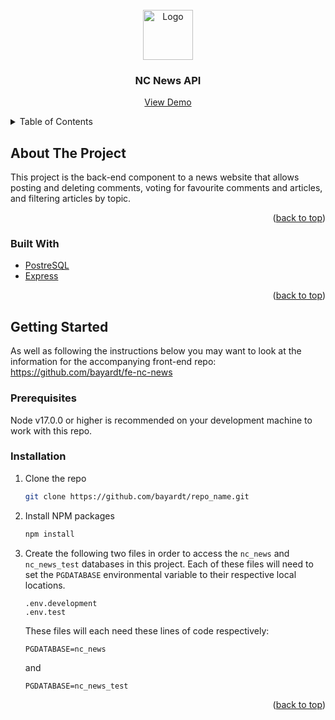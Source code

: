 <div id="top"></div>

<!-- PROJECT LOGO -->
<br />
<div align="center">
  <a href="https://github.com/bayardt/nc_news">
    <img src="src/images/NCNewsLogo.png" alt="Logo" height="80">
  </a>

<h3 align="center">NC News API</h3>

  <p align="center">
    <a href="https://bayardt-nc-news.netlify.app/">View Demo</a>
  </p>
</div>



<!-- TABLE OF CONTENTS -->
<details>
  <summary>Table of Contents</summary>
  <ol>
    <li>
      <a href="#about-the-project">About The Project</a>
      <ul>
        <li><a href="#built-with">Built With</a></li>
      </ul>
    </li>
    <li>
      <a href="#getting-started">Getting Started</a>
      <ul>
        <li><a href="#prerequisites">Prerequisites</a></li>
        <li><a href="#installation">Installation</a></li>
      </ul>
    </li>
  </ol>
</details>



<!-- ABOUT THE PROJECT -->
## About The Project

This project is the back-end component to a news website that allows posting and deleting comments, voting for favourite comments and articles, and filtering articles by topic.

<p align="right">(<a href="#top">back to top</a>)</p>



### Built With

* [PostreSQL](https://www.postgresql.org)
* [Express](https://expressjs.com)

<p align="right">(<a href="#top">back to top</a>)</p>



<!-- GETTING STARTED -->
## Getting Started

As well as following the instructions below you may want to look at the information for the accompanying front-end repo: https://github.com/bayardt/fe-nc-news

### Prerequisites

Node v17.0.0 or higher is recommended on your development machine to work with this repo.

### Installation

1. Clone the repo
   ```sh
   git clone https://github.com/bayardt/repo_name.git
   ```
2. Install NPM packages
   ```sh
   npm install
   ```
3. Create the following two files in order to access the `nc_news` and `nc_news_test` databases in this project. Each of these files will need to set the `PGDATABASE` environmental variable to their respective local locations.
   ```
   .env.development
   .env.test
   ```

   These files will each need these lines of code respectively:

   ```
   PGDATABASE=nc_news
   ```

   and

   ```
   PGDATABASE=nc_news_test
   ```
<p align="right">(<a href="#top">back to top</a>)</p>

